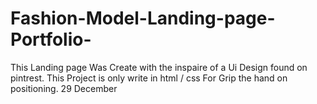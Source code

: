 # Fashion-Model-Landing-page-Portfolio-
This Landing page Was Create with the inspaire of a Ui Design found on pintrest.  This Project is only write in html / css For Grip the hand on positioning. 29 December

